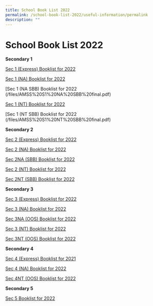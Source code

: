 ```yaml
---
title: School Book List 2022
permalink: /school-book-list-2022/useful-information/permalink
description: ""
---
```

School Book List 2022
=====================

**Secondary 1**  

[Sec 1 (Express) Booklist for 2022](/files/AMSS%20S1%20EXP%20final.pdf)
  
[Sec 1 (NA) Booklist for 2022](/files/AMSS%20S1%20NA%20final.pdf)
  
[Sec 1 (NA SBB) Booklist for 2022 (/files/AMSS%20S1%20NA%20SBB%20final.pdf)
  
[Sec 1 (NT) Booklist for 2022](/files/AMSS%20S1%20NT%20final.pdf)
  
[Sec 1 (NT SBB) Booklist for 2022 (/files/AMSS%20S1%20NT%20SBB%20final.pdf)

**Secondary 2**  

[Sec 2 (Express) Booklist for 2022]([](/files/AMSS%20S2%20EXP.pdf))  
  
[Sec 2 (NA) Booklist for 2022]([](/files/AMSS%20S2%20NA.pdf))  
  
[Sec 2NA (SBB) Booklist for 2022]([](/files/AMSS%20S2%20NA%20SBB.pdf))  
  
[Sec 2 (NT) Booklist for 2022]([](/files/AMSS%20S2%20NT.pdf))  
  
[Sec 2NT (SBB) Booklist for 2022]([](/files/AMSS%20S2%20NT%20SBB.pdf))  

**Secondary 3**

[Sec 3 (Express) Booklist for 2022]([](/files/AMSS%20S3%20EXP.pdf))  
  
[Sec 3 (NA) Booklist for 2022]([](/files/AMSS%20S3%20NA.pdf))  
  
[Sec 3NA (OOS) Booklist for 2022]([](/files/AMSS%20S3%20NA%20OOS.pdf))  
  
[Sec 3 (NT) Booklist for 2022]([](/files/AMSS%20S3%20NT.pdf))  
  
[Sec 3NT (OOS) Booklist for 2022]([](/files/AMSS%20S3%20NT%20OOS.pdf))  
  

****Secondary 4****

[Sec 4 (Express) Booklist for 2021]([](/files/AMSS%20S4%20EXP.pdf))  
  
[Sec 4 (NA) Booklist for 2022]([](/files/AMSS%20S4%20NA.pdf))  
  
[Sec 4NT (OOS) Booklist for 2022]([](/files/AMSS%20S4%20NT%20OOS.pdf))  

**Secondary 5**

[Sec 5 Booklist for 2022]([](/files/AMSS%20S5%20NA.pdf))